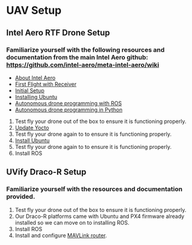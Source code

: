 # UAV Setup
## Intel Aero RTF Drone Setup
### Familiarize yourself with the following resources and documentation from the main Intel Aero github: https://github.com/intel-aero/meta-intel-aero/wiki
 * [About Intel Aero](https://github.com/intel-aero/meta-intel-aero/wiki/01-About-Intel-Aero)
 * [First Flight with Receiver](https://github.com/intel-aero/meta-intel-aero/wiki/03-First-flight)
 * [Initial Setup](https://github.com/intel-aero/meta-intel-aero/wiki/02-Initial-setup)
 * [Installing Ubuntu](https://github.com/intel-aero/meta-intel-aero/wiki/90-(References)-OS-user-Installation)
 * [Autonomous drone programming with ROS](https://github.com/intel-aero/meta-intel-aero/wiki/05-Autonomous-drone-programming-with-ROS)
 * [Autonomous drone programming in Python](https://github.com/intel-aero/meta-intel-aero/wiki/04-Autonomous-drone-programming-in-Python)
 
 1. Test fly your drone out of the box to ensure it is functioning properly. 
 2. [Update Yocto](https://github.com/nadiamcoleman/AUTONOMOUS-MULTI-UAS-LAB-SETUP/blob/master/UAV%20Initial%20Setup/Intel%20Aero%20Setup/Update%20Yocto.md)
 3. Test fly your drone again to to ensure it is functioning properly. 
 4. [Install Ubuntu](https://github.com/nadiamcoleman/AUTONOMOUS-MULTI-UAS-LAB-SETUP/blob/master/UAV%20Initial%20Setup/Intel%20Aero%20Setup/Installing%20ROS%20Kinetic.md)
 5. Test fly your drone again to to ensure it is functioning properly.
 6. Install ROS 
 

## UVify Draco-R Setup
### Familiarize yourself with the resources and documentation provided. 
 1. Test fly your drone out of the box to ensure it is functioning properly. 
 2. Our Draco-R platforms came with Ubuntu and PX4 firmware already installed so we can move on to installing ROS.
 3. Install ROS 
 4. Install and configure [MAVLink router](https://github.com/intel/mavlink-router).
 
 
 

